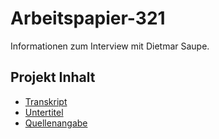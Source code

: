 # Arbeitspapier-321

Informationen zum Interview mit Dietmar Saupe.

## Projekt Inhalt

- [Transkript](https://github.com/michael-holzheu/Arbeitspapier-321/tree/main/Transcript)
- [Untertitel](https://github.com/michael-holzheu/Arbeitspapier-321/tree/main/Subtitles)
- [Quellenangabe](https://github.com/michael-holzheu/Arbeitspapier-321/tree/main/Attribution)
